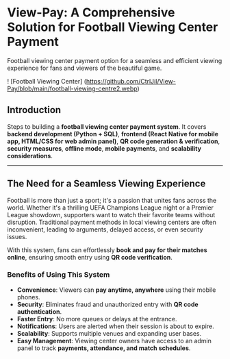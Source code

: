 # View-Pay: **A Comprehensive Solution for Football Viewing Center Payment**
Football viewing center payment option for a seamless and efficient viewing experience for fans and viewers of the beautiful game.

! [Football Viewing Center] (https://github.com/CtrlJil/View-Pay/blob/main/football-viewing-centre2.webp)

## **Introduction**
 Steps to building a **football viewing center payment system**. 
 It covers **backend development (Python + SQL)**, **frontend (React Native for mobile app, HTML/CSS for web admin panel)**, **QR code generation & verification**, **security measures**, **offline mode**, **mobile payments**, and **scalability considerations**.

---

## The Need for a Seamless Viewing Experience
Football is more than just a sport; it's a passion that unites fans across the world. Whether it's a thrilling UEFA Champions League night or a Premier League showdown, supporters want to watch their favorite teams without disruption. Traditional payment methods in local viewing centers are often inconvenient, leading to arguments, delayed access, or even security issues. 

With this system, fans can effortlessly **book and pay for their matches online**, ensuring smooth entry using **QR code verification**. 

### **Benefits of Using This System**
- **Convenience**: Viewers can **pay anytime, anywhere** using their mobile phones.
- **Security**: Eliminates fraud and unauthorized entry with **QR code authentication**.
- **Faster Entry**: No more queues or delays at the entrance.
- **Notifications**: Users are alerted when their session is about to expire.
- **Scalability**: Supports multiple venues and expanding user bases.
- **Easy Management**: Viewing center owners have access to an admin panel to track **payments, attendance, and match schedules**.
